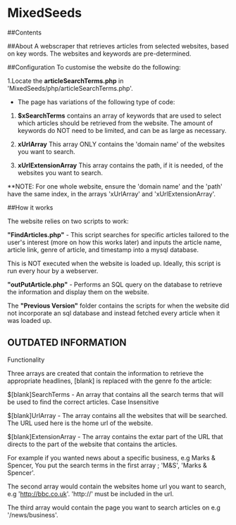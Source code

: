 # MixedSeeds

##Contents



##About
A webscraper that retrieves articles from selected websites, based on key words. The websites and keywords are pre-determined.

##Configuration
To customise the website do the following:

1.Locate the **articleSearchTerms.php** in 'MixedSeeds/php/articleSearchTerms.php'.  

  * The page has variations of the following type of code:
  
  1. **$xSearchTerms** contains an array of keywords that are used to select which articles should be retrieved from the website.
                    The amount of keywords do NOT need to be limited, and can be as large as necessary.
                    
  2. **xUrlArray**     This array ONLY contains the 'domain name' of the websites you want to search.
  
  3. **xUrlExtensionArray** This array contains the path, if it is needed, of the websites you want to search.
  
  **NOTE: For one whole website, ensure the 'domain name' and the 'path' have the same index, in the arrays 'xUrlArray' and                       'xUrlExtensionArray'.

##How it works

The website relies on two scripts to work:

**"FindArticles.php"** - This script searches for specific articles tailored to the user's interest (more on how this works later) and inputs the article name, article link, genre of article, and timestamp into a mysql database. 

This is NOT executed when the website is loaded up. Ideally, this script is run every hour by a webserver.

**"outPutArticle.php"** - Performs an SQL query on the database to retrieve the information and display them on the website.

The **"Previous Version"** folder contains the scripts for when the website did not incorporate an sql database and instead fetched every article when it was loaded up.







## OUTDATED INFORMATION
Functionality

Three arrays are created that contain the information to retrieve the appropriate headlines, [blank] is replaced with the genre fo the article:

$[blank]SearchTerms - An array that contains all the search terms that will be used to find the correct articles. Case Insensitive

$[blank]UrlArray - The array contains all the websites that will be searched. The URL used here is the home url of the website.

$[blank]ExtensionArray - The array contains the extar part of the URL that directs to the part of the website that contains the articles.

For example if you wanted news about a specific business, e.g Marks & Spencer, You put the search terms in the first array ; 'M&S', 'Marks & Spencer'.

The second array would contain the websites home url you want to search, e.g 'http://bbc.co.uk'. 'http://' must be included in the url.

The third array would contain the page you want to search articles on e.g '/news/business'.
